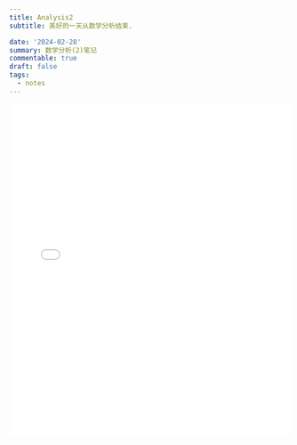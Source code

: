 ```yaml
---
title: Analysis2
subtitle: 美好的一天从数学分析结束.

date: '2024-02-28'
summary: 数学分析(2)笔记
commentable: true
draft: false
tags:
  - notes
---
```


<!--{{% staticref "Analysis2.pdf" "newtab" %}}My note{{% /staticref %}}-->


<embed id="pdfPlayer" src="uploads/Analysis2.pdf" type="application/pdf" width="100%" height="600" >
